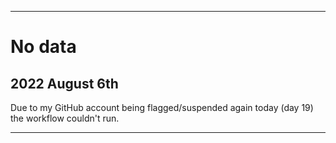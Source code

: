 
***

# No data

## 2022 August 6th

Due to my GitHub account being flagged/suspended again today (day 19) the workflow couldn't run.

***
